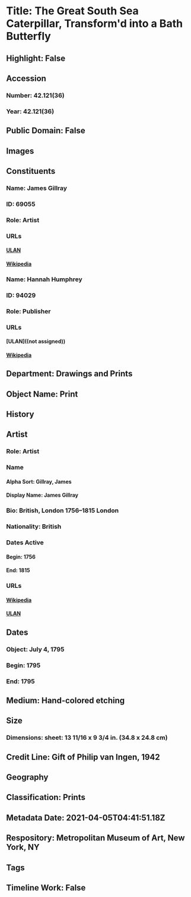 # Title: The Great South Sea Caterpillar, Transform'd into a Bath Butterfly
## Highlight: False
## Accession
### Number: 42.121(36)
### Year: 42.121(36)
## Public Domain: False
## Images
## Constituents
### Name: James Gillray
### ID: 69055
### Role: Artist
### URLs
#### [ULAN](http://vocab.getty.edu/page/ulan/500017355)
#### [Wikipedia](https://www.wikidata.org/wiki/Q520806)
### Name: Hannah Humphrey
### ID: 94029
### Role: Publisher
### URLs
#### [ULAN]((not assigned))
#### [Wikipedia](https://www.wikidata.org/wiki/Q18671367)
## Department: Drawings and Prints
## Object Name: Print
## History
## Artist
### Role: Artist
### Name
#### Alpha Sort: Gillray, James
#### Display Name: James Gillray
### Bio: British, London 1756–1815 London
### Nationality: British
### Dates Active
#### Begin: 1756
#### End: 1815
### URLs
#### [Wikipedia](https://www.wikidata.org/wiki/Q520806)
#### [ULAN](http://vocab.getty.edu/page/ulan/500017355)
## Dates
### Object: July 4, 1795
### Begin: 1795
### End: 1795
## Medium: Hand-colored etching
## Size
### Dimensions: sheet: 13 11/16 x 9 3/4 in. (34.8 x 24.8 cm)
## Credit Line: Gift of Philip van Ingen, 1942
## Geography
## Classification: Prints
## Metadata Date: 2021-04-05T04:41:51.18Z
## Respository: Metropolitan Museum of Art, New York, NY
## Tags
## Timeline Work: False